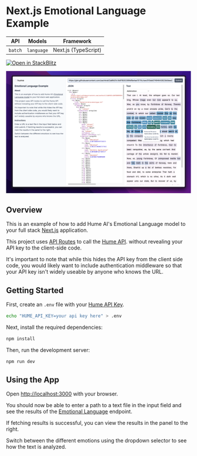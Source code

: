 # Next.js Emotional Language Example

| API     | Models     | Framework            |
| ------- | ---------- | -------------------- |
| `batch` | `language` | Next.js (TypeScript) |

[![Open in StackBlitz](https://developer.stackblitz.com/img/open_in_stackblitz.svg)](https://stackblitz.com/fork/github/humeai/hume-api-examples/tree/main/typescript-next-api-language)

![Cover](./.github/cover.png)

## Overview

This is an example of how to add Hume AI's Emotional Language model to your full stack [Next.js](https://nextjs.org/) application.

This project uses [API Routes](https://nextjs.org/docs/api-routes/introduction) to call the [Hume API](https://docs.hume.ai). without revealing your API key to the client-side code.

It's important to note that while this hides the API key from the client side code, you would likely want to include authentication middleware so that your API key isn't widely useable by anyone who knows the URL.

## Getting Started

First, create an `.env` file with your [Hume API Key](https://help.hume.ai/developers/quick-start).

```bash
echo "HUME_API_KEY=your api key here" > .env
```

Next, install the required dependencies:

```bash
npm install
```

Then, run the development server:

```bash
npm run dev
```

## Using the App

Open [http://localhost:3000](http://localhost:3000) with your browser.

You should now be able to enter a path to a text file in the input field and see the results of the [Emotional Language](https://docs.hume.ai/doc/batch-api/group/endpoint-batch) endpoint.

If fetching results is successful, you can view the results in the panel to the right.

Switch between the different emotions using the dropdown selector to see how the text is analyzed.
